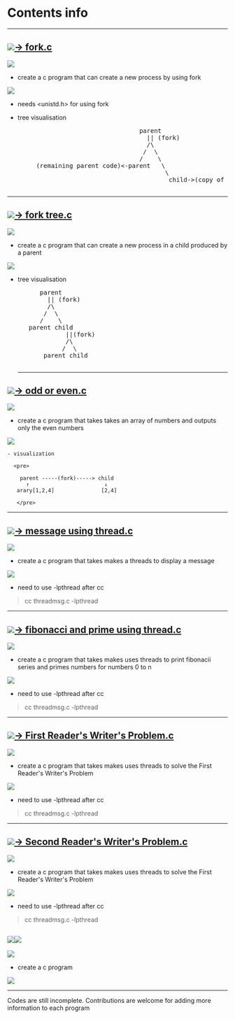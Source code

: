# Contents info

<hr>


## <img src="https://img.shields.io/badge/Experiment%20no-1-blue">[→ fork.c](https://github.com/najafmohammed/c-programs/blob/master/First_readers_writers.c)

  <img src="https://img.shields.io/badge/aim-%3A-green"/>
  
   - create a c program that can create a new process by using fork
   
  <img src="https://img.shields.io/badge/note-%3A-green"/>
  
   - needs <unistd.h> for using fork
   - tree visualisation
    
      <pre>
                                      parent
                                        || (fork)
                                        /\
                                       /  \ 
                                      /    \
          (remaining parent code)<-parent   \
                                             \
                                              child->(copy of parent code)
        </pre>
 
 <hr>
 
## <img src="https://img.shields.io/badge/Experiment%20no-2-blue">[→ fork tree.c](https://github.com/najafmohammed/c-programs/blob/master/forktree.c)

  <img src="https://img.shields.io/badge/aim-%3A-green"/>
  
   - create a c program that can create a new process in a child produced by a parent
   
  <img src="https://img.shields.io/badge/note-%3A-green"/>
  
   - tree visualisation
    
      <pre>
           parent
             || (fork)
             /\
            /  \ 
           /    \
        parent child
                  ||(fork)
                  /\
                 /  \
            parent child
        </pre>
        <hr>
        
## <img src="https://img.shields.io/badge/Experiment%20no-3-blue">[→ odd or even.c](https://github.com/najafmohammed/c-programs/blob/master/fork_pass.c)

  <img src="https://img.shields.io/badge/aim-%3A-green"/>
  
   - create a c program that takes takes an array of numbers and outputs only the even numbers
   
  <img src="https://img.shields.io/badge/note-%3A-green"/>  
  
    - visualization 
    
      <pre>
      
        parent -----(fork)-----> child
          ↑                        ↓
       arary[1,2,4]               [2,4]
       
       </pre>
       
   <hr>
       
## <img src="https://img.shields.io/badge/Experiment%20no-4-blue">[→ message using thread.c](https://github.com/najafmohammed/c-programs/blob/master/threadmsg.c)

  <img src="https://img.shields.io/badge/aim-%3A-green"/>
  
   - create a c program that takes makes a threads to display a message
   
  <img src="https://img.shields.io/badge/note-%3A-green"/>  
    
   - need to use -lpthread after cc <program name>
   
   > cc threadmsg.c -lpthread 
   
   <hr>
   
   ## <img src="https://img.shields.io/badge/Experiment%20no-5-blue">[→ fibonacci and prime using thread.c](https://github.com/najafmohammed/c-programs/blob/master/fib_prime.c)

  <img src="https://img.shields.io/badge/aim-%3A-green"/>
  
   - create a c program that takes makes uses threads to print fibonacii series and primes numbers for numbers 0 to n
   
  <img src="https://img.shields.io/badge/note-%3A-green"/>  
    
   - need to use -lpthread after cc <program name>
   
   > cc threadmsg.c -lpthread 
   
   <hr>
   
## <img src="https://img.shields.io/badge/Experiment%20no-6-blue">[→ First Reader's Writer's Problem.c](https://github.com/najafmohammed/c-programs/blob/master/First_readers_writers.c.c)

  <img src="https://img.shields.io/badge/aim-%3A-green"/>
  
   - create a c program that takes makes uses threads to solve the First Reader's Writer's Problem
   
  <img src="https://img.shields.io/badge/note-%3A-green"/>  
    
   - need to use -lpthread after cc <program name>
   
   > cc threadmsg.c -lpthread 
   
   <hr>
   
## <img src="https://img.shields.io/badge/Experiment%20no-7-blue">[→ Second Reader's Writer's Problem.c](https://github.com/najafmohammed/c-programs/blob/master/second_readers_writers.c.c)

  <img src="https://img.shields.io/badge/aim-%3A-green"/>
  
   - create a c program that takes makes uses threads to solve the First Reader's Writer's Problem
   
  <img src="https://img.shields.io/badge/note-%3A-green"/>  
    
   - need to use -lpthread after cc <program name>
   
   > cc threadmsg.c -lpthread 
   
## <img src="https://img.shields.io/badge/Experiment%20no-8-blue"><img src="https://img.shields.io/badge/pending-%20-red">

  <img src="https://img.shields.io/badge/aim-%3A-green"/>
  
   - create a c program 
   
  <img src="https://img.shields.io/badge/note-%3A-green"/>  
    
   
<hr>
 <footer>
   Codes are still incomplete. Contributions are welcome for adding more information to each program
 </footer>
